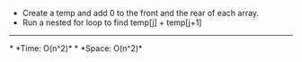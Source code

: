 * Create a temp and add 0 to the front and the rear of each array.
* Run a nested for loop to find temp[j] + temp[j+1]
​
<hr>
​
* *Time: O(n^2)*
* *Space: O(n^2)*